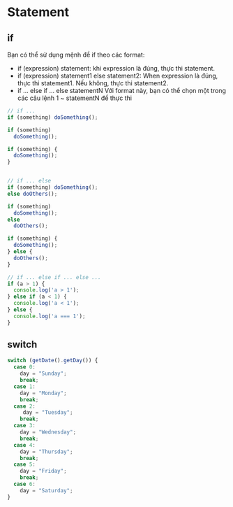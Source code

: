 # Statement

## if
Bạn có thể sử dụng mệnh đề if theo các format:
* if (expression) statement: khi expression là đúng, thực thi statement.
* if (expression) statement1 else statement2: When expression là đúng, thực thi statement1. Nếu không, thực thi statement2.
* if ... else if ... else statementN  Với format này, bạn có thể chọn một trong các câu lệnh 1 ~ statementN để thực thi

```js
// if ...
if (something) doSomething();

if (something)
  doSomething();

if (something) {
  doSomething();
}


// if ... else
if (something) doSomething();
else doOthers();

if (something)
  doSomething();
else
  doOthers();

if (something) {
  doSomething();
} else {
  doOthers();
}

// if ... else if ... else ...
if (a > 1) {
  console.log('a > 1');
} else if (a < 1) {
  console.log('a < 1');
} else {
  console.log('a === 1');
}
```

## switch

```js
switch (getDate().getDay()) {
  case 0:
    day = "Sunday";
    break;
  case 1:
    day = "Monday";
    break;
  case 2:
     day = "Tuesday";
    break;
  case 3:
    day = "Wednesday";
    break;
  case 4:
    day = "Thursday";
    break;
  case 5:
    day = "Friday";
    break;
  case 6:
    day = "Saturday";
}
```
